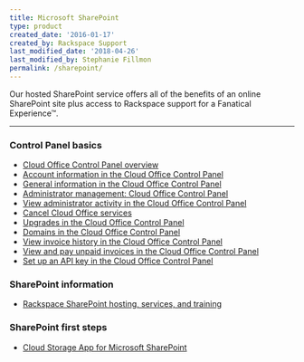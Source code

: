 ```yaml
---
title: Microsoft SharePoint
type: product
created_date: '2016-01-17'
created_by: Rackspace Support
last_modified_date: '2018-04-26'
last_modified_by: Stephanie Fillmon
permalink: /sharepoint/
---
```


Our hosted SharePoint service offers all of the benefits of an online SharePoint site plus access to Rackspace support for a Fanatical Experience&trade;.

<hr />

###  Control Panel basics

- [Cloud Office Control Panel overview](/support/how-to/cloud-office-control-panel-overview)
- [Account information in the Cloud Office Control Panel](/support/how-to/my-account-cloud-office-control-panel)
- [General information in the Cloud Office Control Panel](/support/how-to/general-information-cloud-office-control-panel)
- [Administrator management: Cloud Office Control Panel](/support/how-to/administrator-management-cloud-office-control-panel)
- [View administrator activity in the Cloud Office Control Panel](/support/how-to/view-administrator-activity-in-the-cloud-office-control-panel)
- [Cancel Cloud Office services](/support/how-to/cancel-cloud-office-services)
- [Upgrades in the Cloud Office Control Panel](/support/how-to/upgrades-cloud-office-control-panel)
- [Domains in the Cloud Office Control Panel](/support/how-to/domains-cloud-office-control-panel)
- [View invoice history in the Cloud Office Control Panel](/support/how-to/view-invoice-history-cloud-office-control-panel)
- [View and pay unpaid invoices in the Cloud Office Control Panel](/support/how-to/view-and-pay-unpaid-invoices-cloud-office-control-panel)
- [Set up an API key in the Cloud Office Control Panel](/support/how-to/set-up-an-api-key-cloud-office-control-panel)

###  SharePoint information

- [Rackspace SharePoint hosting, services, and training](https://sharepoint.rackspace.com/)

###  SharePoint first steps

- [Cloud Storage App for Microsoft SharePoint](/support/how-to/cloud-storage-app-for-microsoft-sharepoint-overview)
